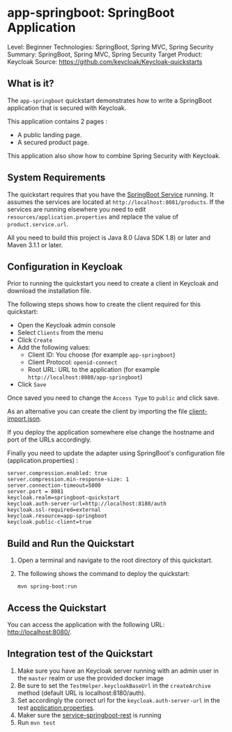 app-springboot: SpringBoot Application
===================================================

Level: Beginner
Technologies: SpringBoot, Spring MVC, Spring Security
Summary: SpringBoot, Spring MVC, Spring Security
Target Product: Keycloak
Source: <https://github.com/keycloak/Keycloak-quickstarts>


What is it?
-----------

The `app-springboot` quickstart demonstrates how to write a SpringBoot application that is secured with Keycloak.

This application contains 2 pages :

* A public landing page.
* A secured product page.

This application also show how to combine Spring Security with Keycloak.


System Requirements
-------------------

The quickstart requires that you have the [SpringBoot Service](../service-springboot/README.md) running. It assumes the
services are located at `http://localhost:8081/products`. If the services are running elsewhere you need to edit
`resources/application.properties` and replace the value of `product.service.url`.

All you need to build this project is Java 8.0 (Java SDK 1.8) or later and Maven 3.1.1 or later.


Configuration in Keycloak
-----------------------

Prior to running the quickstart you need to create a client in Keycloak and download the installation file.

The following steps shows how to create the client required for this quickstart:

* Open the Keycloak admin console
* Select `Clients` from the menu
* Click `Create`
* Add the following values:
  * Client ID: You choose (for example `app-springboot`)
  * Client Protocol: `openid-connect`
  * Root URL: URL to the application (for example `http://localhost:8080/app-springboot`)
* Click `Save`

Once saved you need to change the `Access Type` to `public` and click save.

As an alternative you can create the client by importing the file [client-import.json](config/client-import.json).

If you deploy the application somewhere else change the hostname and port of the URLs accordingly.

Finally you need to update the adapter using SpringBoot's configuration file (application.properties) :

````
server.compression.enabled: true
server.compression.min-response-size: 1
server.connection-timeout=5000
server.port = 8081
keycloak.realm=springboot-quickstart
keycloak.auth-server-url=http://localhost:8180/auth
keycloak.ssl-required=external
keycloak.resource=app-springboot
keycloak.public-client=true

````



Build and Run the Quickstart
-------------------------------

1. Open a terminal and navigate to the root directory of this quickstart.

2. The following shows the command to deploy the quickstart:

   ````
   mvn spring-boot:run

   ````

Access the Quickstart
---------------------

You can access the application with the following URL: <http://localhost:8080/>.

Integration test of the Quickstart
----------------------------------

1. Make sure you have an Keycloak server running with an admin user in the `master` realm or use the provided docker image
2. Be sure to set the `TestHelper.keycloakBaseUrl` in the `createArchive` method (default URL is localhost:8180/auth).
3. Set accordingly the correct url for the `keycloak.auth-server-url` in the test [application.properties](src/test/resources/application.properties).
4. Maker sure the [service-springboot-rest](../service-springboot-rest) is running 
4. Run `mvn test`
